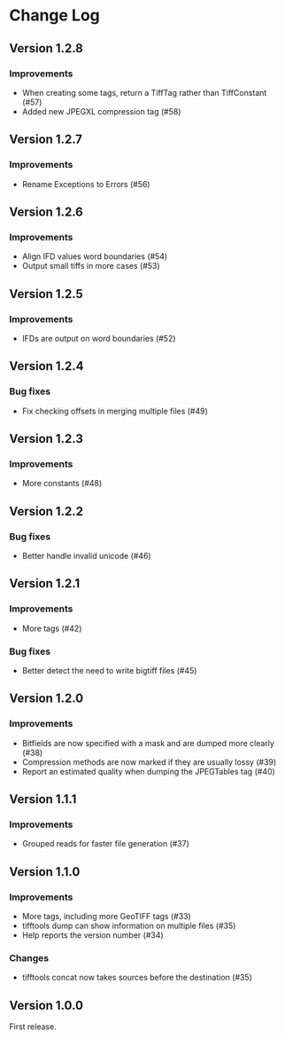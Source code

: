 # Change Log

## Version 1.2.8

### Improvements
- When creating some tags, return a TiffTag rather than TiffConstant (#57)
- Added new JPEGXL compression tag (#58)

## Version 1.2.7

### Improvements
- Rename Exceptions to Errors (#56)

## Version 1.2.6

### Improvements
- Align IFD values word boundaries (#54)
- Output small tiffs in more cases (#53)

## Version 1.2.5

### Improvements
- IFDs are output on word boundaries (#52)

## Version 1.2.4

### Bug fixes
- Fix checking offsets in merging multiple files (#49)

## Version 1.2.3

### Improvements
- More constants (#48)

## Version 1.2.2

### Bug fixes
- Better handle invalid unicode (#46)

## Version 1.2.1

### Improvements
- More tags (#42)

### Bug fixes
- Better detect the need to write bigtiff files (#45)

## Version 1.2.0

### Improvements
- Bitfields are now specified with a mask and are dumped more clearly (#38)
- Compression methods are now marked if they are usually lossy (#39)
- Report an estimated quality when dumping the JPEGTables tag (#40)

## Version 1.1.1

### Improvements
- Grouped reads for faster file generation (#37)

## Version 1.1.0

### Improvements
- More tags, including more GeoTIFF tags (#33)
- tifftools dump can show information on multiple files (#35)
- Help reports the version number (#34)

### Changes
- tifftools concat now takes sources before the destination (#35)

## Version 1.0.0

First release.
